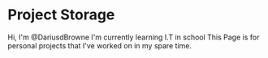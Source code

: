 # Project Storage

Hi, I'm @DariusdBrowne
I'm currently learning I.T in school
This Page is for personal projects that I've worked on in my spare time.
